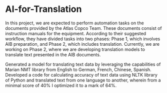 # AI-for-Translation
In this project, we are expected to perform automation tasks on the documents provided by the Atlas Copco Team. These documents consist of instruction manuals for the equipment. According to their suggested workflow, they have divided tasks into two phases: Phase 1, which involves AIB preparation, and Phase 2, which includes translation. Currently, we are working on Phase 2, where we are developing translation models to translate text presented in the AIB documents.
<p>Generated a model for translating text data by leveraging the capabilities of Marian NMT library from English to German, French, Chinese, Spanish. Developed a code for calculating accuracy of text data using NLTK library of Python and translated text from one language to another, wherein from a minimal score of 40% I optimized it to a mark of 64%.</p>
